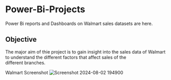 # Power-Bi-Projects
Power Bi reports and Dashboards on Walmart sales datasets are here.

## Objective
The major aim of thie project is to gain insight into the sales data of Walmart to understand the different factors that affect sales of the different branches.

Walmart Screenshot
![Screenshot 2024-08-02 194900](https://github.com/user-attachments/assets/db618c33-4939-48e6-bdcf-983b61b886d6)

